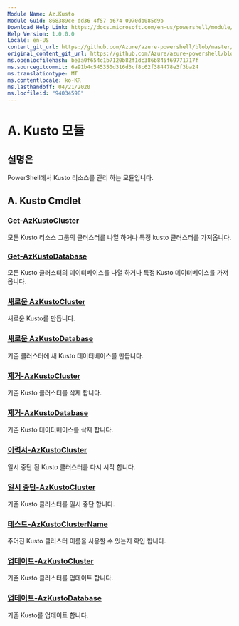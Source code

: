 ```yaml
---
Module Name: Az.Kusto
Module Guid: 868389ce-dd36-4f57-a674-0970db085d9b
Download Help Link: https://docs.microsoft.com/en-us/powershell/module/az.kusto
Help Version: 1.0.0.0
Locale: en-US
content_git_url: https://github.com/Azure/azure-powershell/blob/master/src/Kusto/Kusto/help/Az.Kusto.md
original_content_git_url: https://github.com/Azure/azure-powershell/blob/master/src/Kusto/Kusto/help/Az.Kusto.md
ms.openlocfilehash: be3a0f654c1b7120b82f1dc386b845f69771717f
ms.sourcegitcommit: 6a91b4c545350d316d3cf8c62f384478e3f3ba24
ms.translationtype: MT
ms.contentlocale: ko-KR
ms.lasthandoff: 04/21/2020
ms.locfileid: "94034598"
---
```

# A. Kusto 모듈
## 설명은
PowerShell에서 Kusto 리소스를 관리 하는 모듈입니다.

## A. Kusto Cmdlet
### [Get-AzKustoCluster](Get-AzKustoCluster.md)
모든 Kusto 리소스 그룹의 클러스터를 나열 하거나 특정 kusto 클러스터를 가져옵니다.

### [Get-AzKustoDatabase](Get-AzKustoDatabase.md)
모든 Kusto 클러스터의 데이터베이스를 나열 하거나 특정 Kusto 데이터베이스를 가져옵니다.

### [새로운 AzKustoCluster](New-AzKustoCluster.md)
새로운 Kusto를 만듭니다.

### [새로운 AzKustoDatabase](New-AzKustoDatabase.md)
기존 클러스터에 새 Kusto 데이터베이스를 만듭니다.

### [제거-AzKustoCluster](Remove-AzKustoCluster.md)
기존 Kusto 클러스터를 삭제 합니다.

### [제거-AzKustoDatabase](Remove-AzKustoDatabase.md)
기존 Kusto 데이터베이스를 삭제 합니다.

### [이력서-AzKustoCluster](Resume-AzKustoCluster.md)
일시 중단 된 Kusto 클러스터를 다시 시작 합니다.

### [일시 중단-AzKustoCluster](Suspend-AzKustoCluster.md)
기존 Kusto 클러스터를 일시 중단 합니다.

### [테스트-AzKustoClusterName](Test-AzKustoClusterName.md)
주어진 Kusto 클러스터 이름을 사용할 수 있는지 확인 합니다.

### [업데이트-AzKustoCluster](Update-AzKustoCluster.md)
기존 Kusto 클러스터를 업데이트 합니다.

### [업데이트-AzKustoDatabase](Update-AzKustoDatabase.md)
기존 Kusto를 업데이트 합니다.

